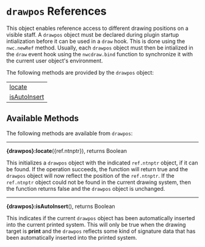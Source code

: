 # `drawpos` References
This object enables reference access to different drawing positions on a visible staff. A `drawpos` object must be declared during plugin startup intialization before it can be used in a `draw` hook. 
This is done using the `nwc.newRef` method. Usually, each `drawpos` object must then be intialized in the `draw` event hook using the `nwcdraw.bind` function to synchronize it with the current 
user  object's environment.

The following methods are provided by the `drawpos` object:

<table>
<tr>
<td><a href="#locate">locate</a></td>
</tr><tr>
<td><a href="#isAutoInsert">isAutoInsert</a></td>
</tr>
</table>


## Available Methods

The following methods are available from `drawpos`:

------------------
<a name="locate"></a>
**{drawpos}:locate**({ref.ntnptr}), returns Boolean

This initializes a `drawpos` object with the indicated `ref.ntnptr` object, if it can be found. If the operation succeeds, the function will return true and
the `drawpos` object will now reflect the position of the `ref.ntnptr`. If the `ref.ntnptr` object could not be found in the current drawing system, then the function returns false
and the `drawpos` object is unchanged.


------------------
<a name="isAutoInsert"></a>
**{drawpos}:isAutoInsert**(), returns Boolean

This indicates if the current `drawpos` object has been automatically inserted into the current printed system. This will only be true when the drawing target is **print** and the
`drawpos` reflects some kind of signature data that has been automatically inserted into the printed system.

